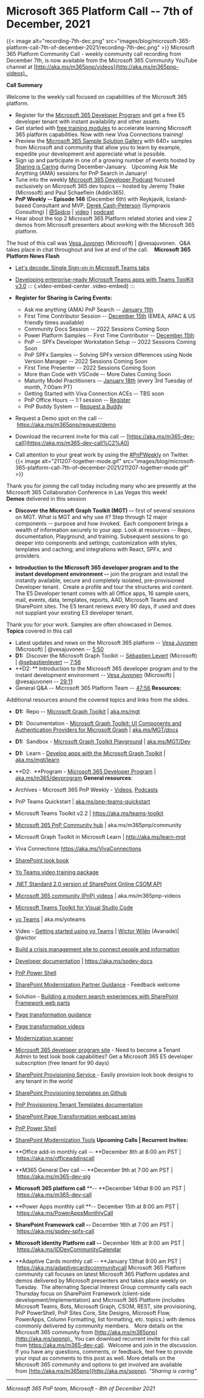 # Microsoft 365 Platform Call -- 7th of December, 2021

{{< image alt="recording-7th-dec.png" src="images/blog/microsoft-365-platform-call-7th-of-december-2021/recording-7th-dec.png" >}}
Microsoft 365 Platform Community Call - weekly community call recording
from December 7th, is now available from the Microsoft 365 Community
YouTube channel
at [http://aka.ms/m365pnp/videos](http://aka.ms/m365pnp-videos). 

**Call Summary**

Welcome to the weekly call focused on capabilities of the Microsoft 365
platform.   

-   Register for the [Microsoft 365 Developer
    Program](https://aka.ms/m365/devprogram) and get a free E5 developer
    tenant with instant availability and other assets.  
-   Get started with [free training
    modules](https://aka.ms/m365/dev/learn) to accelerate learning
    Microsoft 365 platform capabilities. Now with new Viva Connections
    training!
-   Preview the [Microsoft 365 Sample Solution
    Gallery](https://aka.ms/m365/samples) with 640+ samples from
    Microsoft and community that allow you to learn by example, expedite
    your development and appreciate what is possible.
-   Sign up and participate in one of a growing number of events hosted
    by [Sharing is Caring](https://pnp.github.io/sharing-is-caring/)
    during December-January.   Upcoming Ask Me Anything (AMA) sessions
    for PnP Search in January!   
-   Tune into the weekly [Microsoft 365 Developer
    Podcast](https://m365devpodcast.com) focused exclusively on
    Microsoft 365 dev topics -- hosted by Jeremy Thake (Microsoft) and
    Paul Schaeflein (Addin365).
-   **PnP Weekly -- Episode 146** (December 6th) with Reykjavik,
    Iceland-based Consultant and MVP, [Derek
    Cash-Peterson](http://twitter.com/spdcp) (Sympraxis Consulting) \|
    [\@Spdcp](/t5/user/viewprofilepage/user-id/386549) \| [video](https://techcommunity.microsoft.com/t5/microsoft-365-pnp-blog/microsoft-365-pnp-weekly-episode-146-derek-cash-peterson/ba-p/3031492) \| [podcast](https://pnpweekly.podbean.com/e/microsoft-365-pnp-weekly-episode-146-%E2%80%93-6th-of-december-2021/)
-   Hear about the top 2 Microsoft 365 Platform related stories and view
    2 demos from Microsoft presenters about working with the Microsoft
    365 platform.

The host of this call was [Vesa Juvonen](http://twitter.com/vesajuvonen)
(Microsoft) \| \@vesajuvonen.  Q&A takes place in chat throughout and
live at end of the call.   
**Microsoft 365 Platform News Flash**

-   [Let's decode: Single Sign-on in Microsoft Teams
    tabs](https://devblogs.microsoft.com/microsoft365dev/lets-decode-single-sign-on-sso-in-microsoft-teams-tabs/)

-   [Developing enterprise-ready Microsoft Teams apps with Teams ToolKit
    v3.0](https://devblogs.microsoft.com/microsoft365dev/developing-enterprise-ready-microsoft-teams-apps-with-teams-toolkit-v3-0/)
::: {.video-embed-center .video-embed}
:::


-   **Register for Sharing is Caring Events:**
    -   Ask me anything (AMA) PnP Search -- [January
        11th](https://forms.office.com/Pages/ResponsePage.aspx?id=KtIy2vgLW0SOgZbwvQuRaXDXyCl9DkBHq4A2OG7uLpdUOFpKRjdQQVlWOEdaRlk2WkI3WUVQWFVNUC4u)
    -   First Time Contributor Session -- [December
        15th](https://forms.office.com/Pages/ResponsePage.aspx?id=KtIy2vgLW0SOgZbwvQuRaXDXyCl9DkBHq4A2OG7uLpdUREZVRDVYUUJLT1VNRDM4SjhGMlpUNzBORy4u)
        (EMEA, APAC & US friendly times available)
    -   Community Docs Session -- 2022 Sessions Coming Soon   
    -   Power Platform Samples -- First Time Contributor -- [December
        15th](https://forms.office.com/pages/responsepage.aspx?id=KtIy2vgLW0SOgZbwvQuRaXDXyCl9DkBHq4A2OG7uLpdUMTFJWFFGVUxBNUFZQjZWRUdaOE5BMFkwNS4u)
    -   PnP -- SPFx Developer Workstation Setup -- 2022 Sessions Coming
        Soon
    -   PnP SPFx Samples -- Solving SPFx version differences using Node
        Version Manager -- 2022 Sessions Coming Soon 
    -   First Time Presenter -- 2022 Sessions Coming Soon
    -   More than Code with VSCode -- More Dates Coming Soon 
    -   Maturity Model Practitioners -- [January
        18th](https://forms.office.com/Pages/ResponsePage.aspx?id=KtIy2vgLW0SOgZbwvQuRaXDXyCl9DkBHq4A2OG7uLpdUODY3NVRFQ0E4SFg5WlI1TU83WFJQRklZSy4u)
        (every 3rd Tuesday of month, 7:00am PT)
    -   Getting Started with Viva Connection ACEs -- TBS soon
    -   PnP Office Hours -- 1:1 session --
        [Register](https://outlook.office365.com/owa/calendar/PnPSharingisCaring@warner.digital/bookings/)
    -   PnP Buddy System -- [Request a
        Buddy](https://forms.office.com/Pages/ResponsePage.aspx?id=KtIy2vgLW0SOgZbwvQuRaXDXyCl9DkBHq4A2OG7uLpdUMjRRUVg4NElZUUJLTEY1TVVSVDJFRFpLRS4u)
-   Request a Demo spot on the
    call -- <https://aka.ms/m365pnp/request/demo>
-   Download the recurrent invite for this call
    -- [https://aka.ms/m365-dev-call](https://aka.ms/m365-dev-call%C2%A0)
-   Call attention to your great work by using
    the [#PnPWeekly](https://twitter.com/hashtag/PnPWeekly?src=hashtag_click) on
    Twitter.
{{< image alt="211207-together-mode.gif" src="images/blog/microsoft-365-platform-call-7th-of-december-2021/211207-together-mode.gif" >}}

Thank you for joining the call today including many who are presently at
the Microsoft 365 Collaboration Conference in Las Vegas this week! 
**Demos** delivered in this session

-   **Discover the Microsoft Graph Toolkit (MGT) --** first of several
    sessions on MGT. What is MGT and why use it? Step through 12 major
    components -- purpose and how invoked.  Each component brings a
    wealth of information securely to your app. Look at resources --
    Repo, documentation, Playground, and training. Subsequent sessions
    to go deeper into components and settings; customization with
    styles, templates and caching; and integrations with React, SPFx,
    and providers.

-   **Introduction to the Microsoft 365 developer program and to the
    instant development environment --** join the program and install
    the instantly available, secure and completely isolated,
    pre-provisioned Developer tenant.  Create a profile and tour the
    structures and content. The E5 Developer tenant comes with all
    Office apps, 16 sample users, mail, events, data, templates,
    reports, AAD, Microsoft Teams and SharePoint sites. The E5 tenant
    renews every 90 days, if used and does not supplant your existing E3
    developer tenant.

Thank you for your work. Samples are often showcased in Demos.
**Topics** covered in this call

-   Latest updates and news on the Microsoft 365 platform -- [Vesa
    Juvonen](http://twitter.com/vesajuvonen) (Microsoft) \|
    \@vesajuvonen -- [5:50](https://youtu.be/JkgFrbtwdJU?t=350)
-   **D1:**  Discover the Microsoft Graph Toolkit -- [Sébastien
    Levert](http://twitter.com/sebastienlevert) (Microsoft) \|
    [\@sebastienlevert](/t5/user/viewprofilepage/user-id/926766) --
    [7:56](https://youtu.be/JkgFrbtwdJU?t=476)
-   **D2: ** Introduction to the Microsoft 365 developer program and to
    the instant development environment -- [Vesa
    Juvonen](http://twitter.com/vesajuvonen) (Microsoft) \|
    \@vesajuvonen -- [29:11](https://youtu.be/JkgFrbtwdJU?t=1751)
-   General Q&A -- Microsoft 365 Platform Team --
    [47:56](https://youtu.be/JkgFrbtwdJU?t=2876)
**Resources:**

Additional resources around the covered topics and links from the
slides.

-   **D1:**  Repo -- [Microsoft Graph
    Toolkit](https://github.com/microsoftgraph/microsoft-graph-toolkit)
    \| [aka.ms/mgt](https://aka.ms/mgt)

-   **D1:**  Documentation - [Microsoft Graph Toolkit: UI Components and
    Authentication Providers for Microsoft
    Graph](https://docs.microsoft.com/graph/toolkit/overview) \|
    [aka.ms/MGT/docs](https://aka.ms/MGT/docs)

-   **D1:**  Sandbox - [Microsoft Graph Toolkit
    Playground](https://mgt.dev/?path=/story/components-mgt-agenda--simple)
    \| [aka.ms/MGT/Dev](https://aka.ms/MGT/Dev)

-   **D1:**  Learn - [Develop apps with the Microsoft Graph
    Toolkit](https://aka.ms/mgt/learn) \|
    [aka.ms/mgt/learn](https://aka.ms/mgt/learn) 

-   **D2:  **Program - [Microsoft 365 Developer
    Program](https://developer.microsoft.com/microsoft-365/dev-program)
    \| [aka.ms/m365/devprogram](http://aka.ms/m365/devprogram)
**General resources**:

-   Archives - Microsoft 365 PnP Weekly
    - [Videos](https://www.youtube.com/playlist?list=PLR9nK3mnD-OVYI-St_CBiFfuL4CZbBpkC), [Podcasts](https://pnpweekly.podbean.com/)  
-   PnP Teams Quickstart
    \| [aka.ms/pnp-teams-quickstart](https://aka.ms/pnp-teams-quickstart)
-   Microsoft Teams Toolkit v2.2 \| <https://aka.ms/teams-toolkit>
-   [Microsoft 365 PnP Community
    hub](https://techcommunity.microsoft.com/t5/microsoft-365-pnp/ct-p/Microsoft365PnP) \|
    aka.ms/m365pnp/community 
-   Microsoft Graph Toolkit in Microsoft Learn
    \| <http://aka.ms/learn-mgt>
-   Viva Connections <https://aka.ms/VivaConnections>
-   [SharePoint look
    book](https://lookbook.microsoft.com/?WT.mc_id=m365-24198-cxa)
-   [Yo Teams video training package](http://aka.ms/yoteams-training)
-   [.NET Standard 2.0 version of SharePoint Online CSOM
    API](https://developer.microsoft.com/en-us/microsoft-365/blogs/net-standard-version-of-sharepoint-online-csom-apis?WT.mc_id=m365-24198-cxa)
-   [Microsoft 365 community (PnP)
    videos](http://aka.ms/m365pnp-videos) \| aka.ms/m365pnp-videos
-   [Microsoft Teams Toolkit for Visual Studio
    Code](https://marketplace.visualstudio.com/items?itemName=TeamsDevApp.ms-teams-vscode-extension)
-   [yo Teams](http://aka.ms/yoteams) \| aka.ms/yoteams
-   Video - [Getting started using yo
    Teams](https://youtu.be/w0OrFkzNC10) \| [Wictor
    Wilén](https://twitter.com/wictor) (Avanade)\| \@wictor
-   [Build a crisis management site to connect people and
    information](https://techcommunity.microsoft.com/t5/microsoft-sharepoint-blog/build-a-crisis-management-site-to-connect-people-and-information/ba-p/1216791?WT.mc_id=m365-24198-cxa)
-   [Developer
    documentation](http://aka.ms/spdev-docs) \| <https://aka.ms/spdev-docs>
-   [PnP Power Shell](https://aka.ms/sppnp-powershell)
-   [SharePoint Modernization Partner
    Guidance](http://aka.ms/sppnp-modernization-partnerguidance) -
    Feedback welcome
-   Solution - [Building a modern search experiences with SharePoint
    Framework web parts](https://aka.ms/pnp-modern-search)
-   [Page transformation
    guidance](https://aka.ms/sppnp-pagetransformation)
-   [Page transformation
    videos](https://aka.ms/sppnp-pagetransformationvideos)
-   [Modernization scanner](https://aka.ms/sppnp-modernizationscanner)
-   [Microsoft 365 developer program
    site](https://developer.microsoft.com/en-us/office/dev-program?WT.mc_id=m365-24198-cxa) -
    Need to become a Tenant Admin to test look book capabilities? Get a
    Microsoft 365 E5 developer subscription (free tenant for 90 days)
-   [SharePoint Provisioning
    Service ](https://provisioning.sharepointpnp.com/)- Easily provision
    look book designs to any tenant in the world
-   [SharePoint Provisioning templates on
    Github](https://github.com/SharePoint/sp-dev-provisioning-templates)
-   [PnP Provisioning Tenant Templates
    documentation](https://docs.microsoft.com/en-us/sharepoint/dev/solution-guidance/pnp-provisioning-tenant-templates?WT.mc_id=m365-24198-cxa)
-   [SharePoint Page Transformation webcast
    series](https://developer.microsoft.com/en-us/sharepoint/blogs/sharepoint-page-transformation-webcast-series?WT.mc_id=m365-24198-cxa)
-   [PnP Power Shell](https://aka.ms/sppnp-powershell)
-   [SharePoint Modernization
    Tools](https://github.com/SharePoint/sp-dev-modernization/tree/dev/Tools)
**Upcoming Calls \| Recurrent Invites:**

-   **Office add-in monthly call -- **December 8th at 8:00 am PST
    \| <https://aka.ms/officeaddinscall>
-   **M365 General Dev call -- **December 9th at 7:00 am PST
    \| <https://aka.ms/m365-dev-sig>
-   **Microsoft 365 platform call** **-- **December 14that 8:00 am PST
    \| <https://aka.ms/m365-dev-call>
-   **Power Apps monthly call **-- December 15th at 8:00 am PST
    \| <https://aka.ms/PowerAppsMonthlyCall>
-   **SharePoint Framework call --** December 16th at 7:00 am PST
    \| <https://aka.ms/spdev-spfx-call>
-   **Microsoft Identity Platform call --** December 16th at 9:00 am
    PST \| <https://aka.ms/IDDevCommunityCalendar>
-   **Adaptive Cards monthly call -- **January 13that 9:00 am PST
    \| <https://aka.ms/adaptivecardscommunitycall>
Microsoft 365 Platform community call focuses on latest Microsoft 365
Platform updates and demos delivered by Microsoft presenters and takes
place weekly on Tuesday.  The alternating Special Interest Group
community calls each Thursday focus on SharePoint Framework (client-side
development/implementation) and Microsoft 365 Platform (includes
Microsoft Teams, Bots, Microsoft Graph, CSOM, REST, site provisioning,
PnP PowerShell, PnP Sites Core, Site Designs, Microsoft Flow, PowerApps,
Column Formatting, list formatting, etc. topics.) with demos commonly
delivered by community members.   More details on the Microsoft 365
community from [http://aka.ms/m365pnp](http://aka.ms/sppnp). 
You can download recurrent invite for this call
from <https://aka.ms/m365-dev-call>.  Welcome and join in the
discussion. If you have any questions, comments, or feedback, feel free
to provide your input as comments to this post as well. More details on
the Microsoft 365 community and options to get involved are available
from [http://aka.ms/m365pnp](http://aka.ms/sppnp).
*"Sharing is caring"*

------------------------------------------------------------------------

*Microsoft 365 PnP team, Microsoft - 8th of December 2021*

